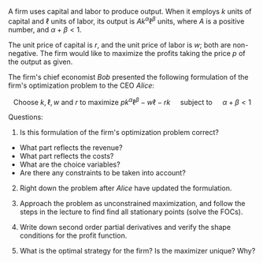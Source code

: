 A firm uses capital and labor to produce output. 
When it employs $k$ units of capital and $\ell$ units of labor, its output is $A k^{\alpha} \ell^{\beta}$ units, where $A$ is a positive number, and $\alpha + \beta < 1$.

The unit price of capital is $r$, and the unit price of labor is $w$; both are non-negative. 
The firm would like to maximize the profits taking the price $p$ of the output as given.

The firm's chief economist *Bob* presented the following formulation of the firm's optimization problem to the CEO *Alice*:

$$
\text{Choose } k, \ell, w \text{ and } r \text{ to maximize } 
p k^{\alpha} \ell^{\beta} - w \ell - r k 
\quad \text{ subject to } \quad
\alpha + \beta < 1
$$

Questions:

1. Is this formulation of the firm's optimization problem correct?
  - What part reflects the revenue?
  - What part reflects the costs?
  - What are the choice variables?
  - Are there any constraints to be taken into account?

2. Right down the problem after *Alice* have updated the formulation.

3. Approach the problem as unconstrained maximization, and follow the steps in the lecture to find find all stationary points (solve the FOCs).

4. Write down second order partial derivatives and verify the shape conditions for the profit function.

5. What is the optimal strategy for the firm? Is the maximizer unique? Why?
